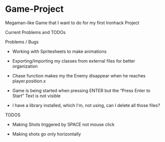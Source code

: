 # Game-Project
Megaman-like Game that I want to do for my first Ironhack Project

Current Problems and TODOs


Problems / Bugs


- Working with Spritesheets to make animations

- Exporting/Importing my classes from external files for better organization

- Chase function makes my the Enemy disappear when he reaches player.position.x

- Game is being started when pressing ENTER but the “Press Enter to Start” Text is not visible

- I have a library installed, which I'm, not using, can I delete all those files?


TODOS


- Making Shots triggered by SPACE not mouse click

- Making shots go only horizontally
